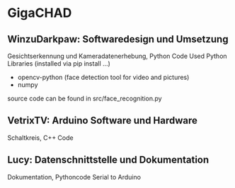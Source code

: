 # GigaCHAD

## WinzuDarkpaw: Softwaredesign und Umsetzung
Gesichtserkennung und Kameradatenerhebung, Python Code
Used Python Libraries (installed via pip install ...)
- opencv-python (face detection tool for video and pictures)
- numpy

source code can be found in src/face_recognition.py

## VetrixTV: Arduino Software und Hardware
Schaltkreis, C++ Code

## Lucy: Datenschnittstelle und Dokumentation
Dokumentation, Pythoncode Serial to Arduino
